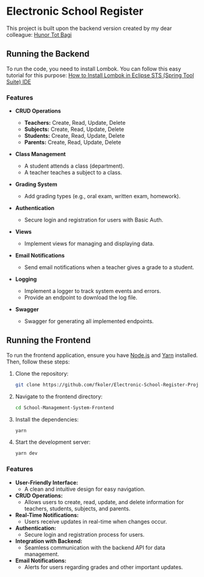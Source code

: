 # Electronic School Register

This project is built upon the backend version created by my dear colleague: [Hunor Tot Bagi](https://github.com/HunorTotBagi/school-management-system)

## Running the Backend

To run the code, you need to install Lombok. You can follow this easy tutorial for this purpose: [How to Install Lombok in Eclipse STS (Spring Tool Suite) IDE
](https://www.youtube.com/watch?v=VR7VaiXHJEY)

### Features

-   **CRUD Operations**

    -   **Teachers:** Create, Read, Update, Delete
    -   **Subjects:** Create, Read, Update, Delete
    -   **Students:** Create, Read, Update, Delete
    -   **Parents:** Create, Read, Update, Delete

-   **Class Management**

    -   A student attends a class (department).
    -   A teacher teaches a subject to a class.

-   **Grading System**

    -   Add grading types (e.g., oral exam, written exam, homework).

-   **Authentication**

    -   Secure login and registration for users with Basic Auth.

-   **Views**

    -   Implement views for managing and displaying data.

-   **Email Notifications**

    -   Send email notifications when a teacher gives a grade to a student.

-   **Logging**

    -   Implement a logger to track system events and errors.
    -   Provide an endpoint to download the log file.

-   **Swagger**
    -   Swagger for generating all implemented endpoints.

## Running the Frontend

To run the frontend application, ensure you have [Node.js](https://nodejs.org/) and [Yarn](https://www.npmjs.com/package/yarn) installed. Then, follow these steps:

1. Clone the repository:
    ```bash
    git clone https://github.com/fkoler/Electronic-School-Register-Project.git
    ```
2. Navigate to the frontend directory:
    ```bash
    cd School-Management-System-Frontend
    ```
3. Install the dependencies:
    ```bash
    yarn
    ```
4. Start the development server:
    ```bash
    yarn dev
    ```

### Features

-   **User-Friendly Interface:**
    -   A clean and intuitive design for easy navigation.
-   **CRUD Operations:**
    -   Allows users to create, read, update, and delete information for teachers, students, subjects, and parents.
-   **Real-Time Notifications:**
    -   Users receive updates in real-time when changes occur.
-   **Authentication:**
    -   Secure login and registration process for users.
-   **Integration with Backend:**
    -   Seamless communication with the backend API for data management.
-   **Email Notifications:**
    -   Alerts for users regarding grades and other important updates.
